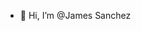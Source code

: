 - 👋 Hi, I’m @James Sanchez


<!---
JameSanche/JameSanche is a ✨ special ✨ repository because its `README.md` (this file) appears on your GitHub profile.
You can click the Preview link to take a look at your changes.
--->
